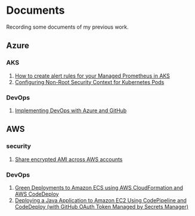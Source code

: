 # Documents
Recording some documents of my previous work.

## Azure
### AKS
1. <a href="./Azure/AKS-maintaince/Create-alert-rules.md">How to create alert rules for your Managed Prometheus in AKS</a>  
2. <a href="./Azure/AKS-maintaince/Configuring Non-Root Security Context for Kubernetes Pods.md">Configuring Non-Root Security Context for Kubernetes Pods</a>
### DevOps
1. <a href="./Azure/Azure-DevOps/Deploying-Applications-with-Azure-DevOps.md">Implementing DevOps with Azure and GitHub</a>  

## AWS
### security
1. <a href="./AWS/AWS-security/Share encrypted AMI across AWS accounts.md">Share encrypted AMI across AWS accounts</a>
### DevOps
1. <a href="./AWS/AWS-DevOps/Green Deployments to Amazon ECS using AWS CloudFormation and AWS CodeDeploy.md">Green Deployments to Amazon ECS using AWS CloudFormation and AWS CodeDeploy</a>  
2. <a href="./AWS/AWS-DevOps/Deploying a Java Application to Amazon EC2 Using CodePipeline and CodeDeploy (with GitHub OAuth Token Managed by Secrets Manager).md">Deploying a Java Application to Amazon EC2 Using CodePipeline and CodeDeploy (with GitHub OAuth Token Managed by Secrets Manager)</a>

